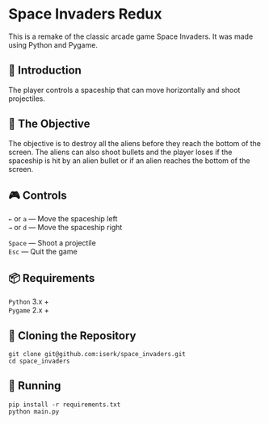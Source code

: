 # Space Invaders Redux

This is a remake of the classic arcade game Space Invaders. It was made using Python and Pygame.

## 🚀 Introduction
The player controls a spaceship that can move horizontally and shoot projectiles. 

## 🏁 The Objective
The objective is to destroy all the aliens before they reach the bottom of the screen.
The aliens can also shoot bullets and the player loses if the spaceship is hit by an alien bullet or if an alien reaches the bottom of the screen.

## 🎮 Controls
`←` or `a` — Move the spaceship left  
`→` or `d` — Move the spaceship right  

`Space` — Shoot a projectile  
`Esc` — Quit the game  

## 📦 Requirements
`Python` 3.x +  
`Pygame` 2.x +  

## 🔧 Cloning the Repository
```
git clone git@github.com:iserk/space_invaders.git
cd space_invaders 
```

## 🚀 Running
```
pip install -r requirements.txt
python main.py
```